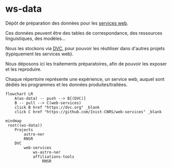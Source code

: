 # ws-data

Dépôt de préparation des données pour les [services
web](https://github.com/Inist-CNRS/web-services).

Ces données peuvent être des tables de correspondance, des ressources
linguistiques, des modèles...

Nous les stockons via [DVC](https://dvc.org), pour pouvoir les réutiliser dans
d'autres projets (typiquement les services web).

Nous déposons ici les traitements préparatoires, afin de pouvoir les exposer et
les reproduire.

Chaque répertoire représente une expérience, un service web, auquel sont dédiés
les programmes et les données produites/traitées.

```mermaid
flowchart LR
    A(ws-data) -- push --> B[(DVC)]
    B -- pull --> C(web-services)
    click B href "https://dvc.org" _blank
    click C href "https://github.com/Inist-CNRS/web-services" _blank
```

```mermaid
mindmap
 root((ws-data))
    Projects
        astro-ner
        RNSR
    DVC
        web-services
            ws-astro-ner
            affiliations-tools
                RNSR
```
